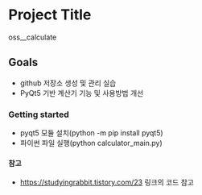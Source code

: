 # Project Title

oss__calculate

## Goals

* github 저장소 생성 및 관리 실습
* PyQt5 기반 계산기 기능 및 사용방법 개선

### Getting started

* pyqt5 모듈 설치(python -m pip install pyqt5)
* 파이썬 파일 실행(python calculator_main.py)

#### 참고
* https://studyingrabbit.tistory.com/23 링크의 코드 참고
